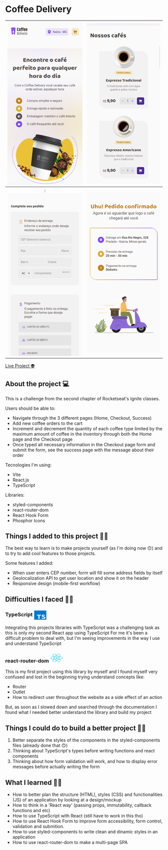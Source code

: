 # Coffee Delivery

![](screenshots/home.png)      |  ![](screenshots/home2.png)
:-------------------------:|:-------------------------:
:![](screenshots/checkout.png)      |  ![](screenshots/success.png)

<a href="https://damasio-coffee-delivery.netlify.app" target="_blank">Live Project 👽</a>
        
## About the project 💻
This is a challenge from the second chapter of Rocketseat's Ignite classes.

Users should be able to:
- Navigate through the 3 different pages (Home, Checkout, Success)
- Add new coffee orders to the cart
- Increment and decrement the quantity of each coffee type limited by the maximum amount of coffee in the inventory through both the Home page and the Checkout page
- Once typed all necessary information in the Checkout page form and submit the form, see the success page with the message about their order

Tecnologies I'm using:
- Vite
- React.js
- TypeScript

Libraries:
- styled-components
- react-router-dom
- React Hook Form
- Phosphor Icons

## Things I added to this project 👨‍💻
The best way to learn is to make projects yourself (as I'm doing now 🙃) and to try to add cool features to those projects.

Some features I added:
- When user enters CEP number, form will fill some address fields by itself
- Geolocalization API to get user location and show it on the header 
- Responsive design (mobile-first workflow)

## Difficulties I faced 🤷‍♂️
### TypeScript <img align="center" alt="ts" height="30" width="40" src="https://raw.githubusercontent.com/devicons/devicon/master/icons/typescript/typescript-original.svg">
Integrating this projects libraries with TypeScript was a challenging task as this is only my second React app using TypeScript
For me it's been a difficult problem to deal with, but I'm seeing improvements in the way I use and understand TypeScript

### react-router-dom <img alt="react" height="30" width="40" src="https://github.com/devicons/devicon/blob/master/icons/react/react-original.svg">
This is my first project using this library by myself and I found myself very confused and lost in the beginning trying understand concepts like:
- Router
- Outlet
- How to redirect user throughout the website as a side effect of an action

But, as soon as I slowed down and searched through the documentation I found what I needed better understand the library and build my project

## Things I could do to build a better project 👨‍🏭
1. Better separate the styles of the components in the styled-components files (already done that 🙃)
2. Thinking about TypeScript's types before writing functions and react components
3. Thinking about how form validation will work, and how to display error messages before actually writing the form

## What I learned 👨‍🏫
- How to better plan the structure (HTML), styles (CSS) and functionalities (JS) of an application by looking at a design/mockup
- How to think in a 'React way' (passing props, immutability, callback functions and etc)
- How to use TypeScript with React (still have to work in this tho)
- How to use React Hook Form to improve form accessibility, form control, validation and submition.
- How to use styled-components to write clean and dinamic styles in an application
- How to use react-router-dom to make a multi-page SPA 
